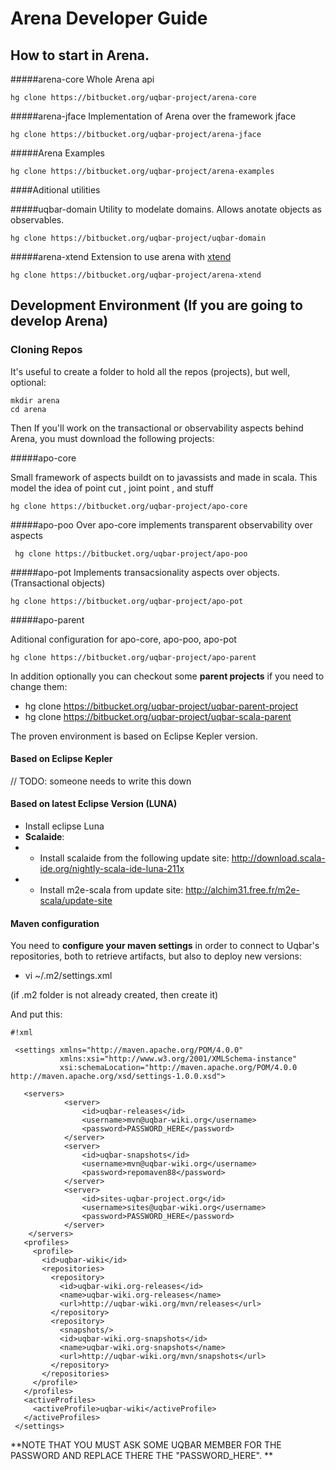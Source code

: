 # Arena Developer Guide #

## How to start  in Arena.


#####arena-core
Whole Arena api
```
hg clone https://bitbucket.org/uqbar-project/arena-core
```

#####arena-jface
Implementation of Arena over the framework jface
```
hg clone https://bitbucket.org/uqbar-project/arena-jface
```

#####Arena Examples
```
hg clone https://bitbucket.org/uqbar-project/arena-examples
```

####Aditional utilities

#####uqbar-domain
Utility to modelate domains. Allows anotate objects as observables. 
``` 
hg clone https://bitbucket.org/uqbar-project/uqbar-domain
```

#####arena-xtend
Extension to use arena with [xtend](http://www.eclipse.org/xtend/)
```
hg clone https://bitbucket.org/uqbar-project/arena-xtend
```

## Development Environment (If you are going to develop Arena)

### Cloning Repos 

It's useful to create a folder to hold all the repos (projects), but well, optional:

```
mkdir arena
cd arena
```

Then If you'll work on the transactional or observability aspects behind Arena, you must download the following projects:

#####apo-core

Small framework of aspects buildt on to javassists and made in scala.
This model the idea of point cut , joint point , and stuff

```
hg clone https://bitbucket.org/uqbar-project/apo-core
```

#####apo-poo
Over apo-core implements transparent observability over aspects

```
 hg clone https://bitbucket.org/uqbar-project/apo-poo
```
 
#####apo-pot
Implements transacsionality aspects over objects. (Transactional objects)

``` 
hg clone https://bitbucket.org/uqbar-project/apo-pot
```

#####apo-parent

Aditional configuration for apo-core, apo-poo, apo-pot
 
```
hg clone https://bitbucket.org/uqbar-project/apo-parent
``` 
In addition optionally you can checkout some **parent projects** if you need to change them:

* hg clone https://bitbucket.org/uqbar-project/uqbar-parent-project
* hg clone https://bitbucket.org/uqbar-project/uqbar-scala-parent

The proven environment is based on Eclipse Kepler version.

#### Based on Eclipse Kepler ####

// TODO: someone needs to write this down

#### Based on latest Eclipse Version (LUNA) #####

* Install eclipse Luna
* **Scalaide**:
* + Install scalaide from the following update site: http://download.scala-ide.org/nightly-scala-ide-luna-211x
* + Install m2e-scala from update site: http://alchim31.free.fr/m2e-scala/update-site

#### Maven configuration ####

You need to **configure your maven settings** in order to connect to Uqbar's repositories, both to retrieve artifacts, but also to deploy new versions:

* vi ~/.m2/settings.xml

(if .m2 folder is not already created, then create it)

And put this:

```
#!xml

 <settings xmlns="http://maven.apache.org/POM/4.0.0"  
           xmlns:xsi="http://www.w3.org/2001/XMLSchema-instance"
           xsi:schemaLocation="http://maven.apache.org/POM/4.0.0 http://maven.apache.org/xsd/settings-1.0.0.xsd">

   <servers>
            <server>
                <id>uqbar-releases</id>
                <username>mvn@uqbar-wiki.org</username>
                <password>PASSWORD_HERE</password>
            </server>
            <server>
                <id>uqbar-snapshots</id>
                <username>mvn@uqbar-wiki.org</username>
                <password>repomaven88</password>
            </server>
            <server>
                <id>sites-uqbar-project.org</id>
                <username>sites@uqbar-wiki.org</username>
                <password>PASSWORD_HERE</password>
            </server>
    </servers>
   <profiles>
     <profile>
       <id>uqbar-wiki</id>
       <repositories>
         <repository>
           <id>uqbar-wiki.org-releases</id>
           <name>uqbar-wiki.org-releases</name>
           <url>http://uqbar-wiki.org/mvn/releases</url>
         </repository>
         <repository>
           <snapshots/>
           <id>uqbar-wiki.org-snapshots</id>
           <name>uqbar-wiki.org-snapshots</name>
           <url>http://uqbar-wiki.org/mvn/snapshots</url>
         </repository>
       </repositories>
     </profile>
   </profiles>
   <activeProfiles>
     <activeProfile>uqbar-wiki</activeProfile>
   </activeProfiles>
 </settings>
```

**NOTE THAT YOU MUST ASK SOME UQBAR MEMBER FOR THE PASSWORD AND REPLACE THERE THE "PASSWORD_HERE".
**